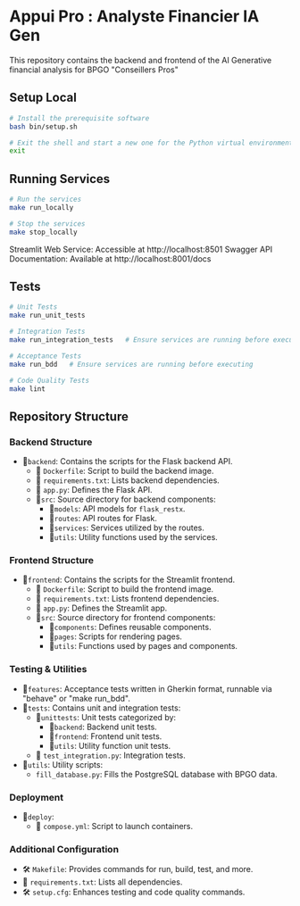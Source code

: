 # Appui Pro : Analyste Financier IA Gen

This repository contains the backend and frontend of the AI Generative financial analysis for BPGO "Conseillers Pros"

## Setup Local

```bash
# Install the prerequisite software 
bash bin/setup.sh

# Exit the shell and start a new one for the Python virtual environment to be activated.
exit
```


## Running Services

```bash
# Run the services
make run_locally

# Stop the services
make stop_locally
```

Streamlit Web Service: Accessible at http://localhost:8501
Swagger API Documentation: Available at http://localhost:8001/docs

## Tests

```bash
# Unit Tests
make run_unit_tests

# Integration Tests
make run_integration_tests   # Ensure services are running before executing

# Acceptance Tests
make run_bdd   # Ensure services are running before executing

# Code Quality Tests
make lint
```

## Repository Structure

### Backend Structure
- 📂`backend`: Contains the scripts for the Flask backend API.
  - 🐳 `Dockerfile`: Script to build the backend image.
  - 📄 `requirements.txt`: Lists backend dependencies.
  - 🐍 `app.py`: Defines the Flask API.
  - 📂`src`: Source directory for backend components:
    - 📂`models`: API models for `flask_restx`.
    - 📂`routes`: API routes for Flask.
    - 📂`services`: Services utilized by the routes.
    - 📂`utils`: Utility functions used by the services.

### Frontend Structure
- 📂`frontend`: Contains the scripts for the Streamlit frontend.
  - 🐳 `Dockerfile`: Script to build the frontend image.
  - 📄 `requirements.txt`: Lists frontend dependencies.
  - 🐍 `app.py`: Defines the Streamlit app.
  - 📂`src`: Source directory for frontend components:
    - 📂`components`: Defines reusable components.
    - 📂`pages`: Scripts for rendering pages.
    - 📂`utils`: Functions used by pages and components.

### Testing & Utilities
- 📂`features`: Acceptance tests written in Gherkin format, runnable via "behave" or "make run_bdd".
- 📂`tests`: Contains unit and integration tests:
  - 📂`unittests`: Unit tests categorized by:
    - 📂`backend`: Backend unit tests.
    - 📂`frontend`: Frontend unit tests.
    - 📂`utils`: Utility function unit tests.
  - 🧪 `test_integration.py`: Integration tests.
- 📂`utils`: Utility scripts:
  - `fill_database.py`: Fills the PostgreSQL database with BPGO data.

### Deployment
- 📂`deploy`:
  - 🐳 `compose.yml`: Script to launch containers.

### Additional Configuration
- 🛠️ `Makefile`: Provides commands for run, build, test, and more.
- 📄 `requirements.txt`: Lists all dependencies.
- 🛠️ `setup.cfg`: Enhances testing and code quality commands.